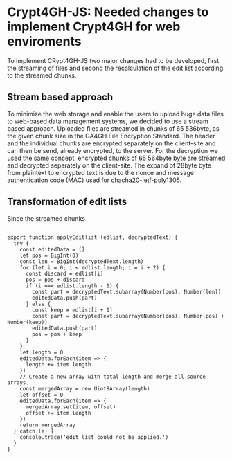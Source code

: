 # Crypt4GH-JS: Needed changes to implement Crypt4GH for web enviroments
To implement CRypt4GH-JS two major changes had to be developed, first the streaming of files and second the recalculation of the edit list according to the streamed chunks.

## Stream based approach 
To minimize the web storage and enable the users to upload
huge data files to web-based data management systems, we
decided to use a stream based approach. Uploaded files are
streamed in chunks of 65 536byte, as the given chunk size in
the GA4GH File Encryption Standard. The header and the
individual chunks are encrypted separately on the client-site
and can then be send, already encrypted, to the server.
For the decryption we used the same concept, encrypted chunks
of 65 564byte byte are streamed and decrypted separately on
the client-site. The expand of 28byte byte from plaintext to
encrypted text is due to the nonce and message authentication
code (MAC) used for chacha20-ietf-poly1305.

## Transformation of edit lists
Since the streamed chunks
```

export function applyEditlist (edlist, decryptedText) {
  try {
    const editedData = []
    let pos = BigInt(0)
    const len = BigInt(decryptedText.length)
    for (let i = 0; i < edlist.length; i = i + 2) {
      const discard = edlist[i]
      pos = pos + discard
      if (i === edlist.length - 1) {
        const part = decryptedText.subarray(Number(pos), Number(len))
        editedData.push(part)
      } else {
        const keep = edlist[i + 1]
        const part = decryptedText.subarray(Number(pos), Number(pos) + Number(keep))
        editedData.push(part)
        pos = pos + keep
      }
    }
    let length = 0
    editedData.forEach(item => {
      length += item.length
    })
    // Create a new array with total length and merge all source arrays.
    const mergedArray = new Uint8Array(length)
    let offset = 0
    editedData.forEach(item => {
      mergedArray.set(item, offset)
      offset += item.length
    })
    return mergedArray
  } catch (e) {
    console.trace('edit list could not be applied.')
  }
}

```
